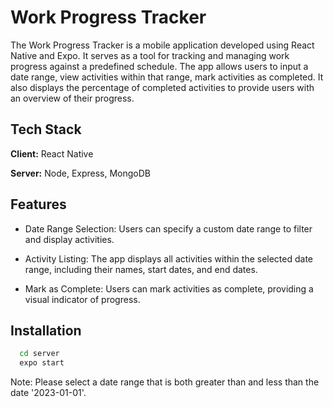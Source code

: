 
# Work Progress Tracker

The Work Progress Tracker is a mobile application developed using React Native and Expo. It serves as a tool for tracking and managing work progress against a predefined schedule. The app allows users to input a date range, view activities within that range, mark activities as completed. It also displays the percentage of completed activities to provide users with an overview of their progress.


## Tech Stack

**Client:** React Native

**Server:** Node, Express, MongoDB
## Features


- Date Range Selection: Users can specify a custom date range to filter and display activities.

- Activity Listing: The app displays all activities within the selected date range, including their names, start dates, and end dates.

- Mark as Complete: Users can mark activities as complete, providing a visual indicator of progress.

## Installation

```bash
  cd server
  expo start
```

Note: Please select a date range that is both greater than and less than the date '2023-01-01'.
